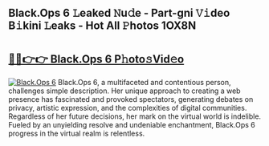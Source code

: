 ## Black.Ops 6 𝙻eaked 𝙽u𝚍e - Part-gni 𝚅𝚒deo B𝚒kini 𝙻eaks - Hot All 𝙿hotos 1OX8N

# <h2><a href="http://ld29xx.urlbe.top/?page=Black.Ops+6">🔗🔗👉👉 Black.Ops 6 P𝚑oto𝚜Vid𝚎o</a></h2>

[![Black.Ops 6](https://i.imgur.com/eBuTRDB.gif)](http://ld29xx.urlbe.top/?page=Black.Ops+6)
Black.Ops 6, a multifaceted and contentious person, challenges simple description. Her unique approach to creating a web presence has fascinated and provoked spectators, generating debates on privacy, artistic expression, and the complexities of digital communities. Regardless of her future decisions, her mark on the virtual world is indelible. Fueled by an unyielding resolve and undeniable enchantment, Black.Ops 6 progress in the virtual realm is relentless.
